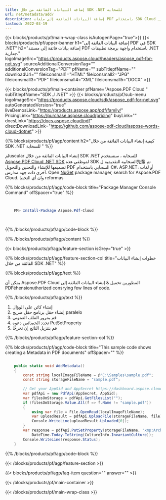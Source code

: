 ```yaml
---
title: إضافة البيانات الفائقة من خلال SDK .NET للسحابة
url: net/metadata/add/
description: إضافة البيانات الفائقة إلى ملفات PDF باستخدام SDK Cloud لـ Aspose.PDF لـ .NET. noseimpas
lastmod: 2022-03-19
---
```


{{< blocks/products/pf/main-wrap-class isAutogenPage="true">}}
{{< blocks/products/pf/upper-banner h1="إضافة البيانات الفائقة إلى PDF في SDK .NET" h2="إضافة بيانات فائقة إلى مستند PDF باستخدام واجهة برمجة تطبيقات .NET جدارية." logoImageSrc="https://products.aspose.cloud/headers/aspose_pdf-for-net.svg" sourceAdditionalConversionTag="" additionalConversionTag="PDF" pfName="" subTitlepfName="" downloadUrl="" fileiconsmall1="HTML" fileiconsmall2="JPG" fileiconsmall3="PDF" fileiconsmall4="XML" fileiconsmall5="DOCX" >}}

{{< blocks/products/pf/main-container pfName="Aspose.PDF Cloud " subTitlepfName="SDK لـ .NET" >}}
{{< blocks/products/pf/sub-menu logoImageSrc="https://products.aspose.cloud/sdk/aspose_pdf-for-net.svg"
autoGeneratedVersion="true"
liveDemosLink="https://products.aspose.app/pdf/family/" PricingLink="https://purchase.aspose.cloud/pricing" buyLink="" docsLink="https://docs.aspose.cloud/pdf"  directDownloadLink="https://github.com/aspose-pdf-cloud/aspose-words-cloud-dotnet" >}}

{{% blocks/products/pf/agp/content h2="كيفية إنشاء البيانات الفائقة من خلال SDK .NET للسحابة " %}}

لمuscular إنشاء البيانات الفائقة من خلال SDK .NET للسحابة ، سنستخدم
[Aspose.PDF Cloud .NET SDK](https://products.aspose.cloud/pdf/net/)
لموظفي هذه SDK السحابية التقديمية ل先輩 تم تصميمها للإنشاء والتحنين والتحويل PDF السحابي باستخدام C#، ASP.NET، أو لغات أخرى ذات جهة مدارس. Open
[NuGet](https://www.nuget.org/packages/Aspose.Pdf-Cloud)
package manager, search for
Aspose.PDF Cloud.
وان أي التخط reformas

{{% blocks/products/pf/agp/code-block title="Package Manager Console Command" offSpacer="true" %}}

```powershell

     
    PM> Install-Package Aspose.Pdf-Cloud
     
     

```

{{% /blocks/products/pf/agp/code-block %}}

{{% /blocks/products/pf/agp/content %}}

{{< blocks/products/pf/agp/feature-section isGrey="true" >}}

{{% blocks/products/pf/agp/feature-section-col title="خطوات إنشاء البيانات الفائقة من خلال SDK .NET" %}}

{{% blocks/products/pf/agp/text %}}

يمكن أن Aspose.PDF Cloud المطورين تحميل & إنشاء البيانات الفائقة إلى PDFéhensionuthorized consrying few lines of code.

{{% /blocks/products/pf/agp/text %}}

1. إنشاء كائن على الوؤال
1. إنشاء حقل برنامج حقل ضريح paralelo
1. قم بمرور الملف العموني
1. تحدد الخصائص دعوة PutSetProperty
1. قم بتنزيل الناتج إن تخرجًا

{{% /blocks/products/pf/agp/feature-section-col %}}

{{% blocks/products/pf/agp/code-block title="This sample code shows creating a Metadata in PDF documents" offSpacer="" %}}

```cs

    public static void AddMetadata()
    {
        const string localImageFileName = @"C:\Samples\sample.pdf";
        const string storageFileName = "sample.pdf";
        
        // Get your AppSid and AppSecret https://dashboard.aspose.cloud (free registration required).
        var pdfApi = new PdfApi(AppSecret, AppSid);
        var filesOnStorage = pdfApi.GetFilesList("");
        if (filesOnStorage.Value.All(f => f.Name != "sample.pdf"))
        {
            using var file = File.OpenRead(localImageFileName);
            var uploadResult = pdfApi.UploadFile(storageFileName, file);
            Console.WriteLine(uploadResult.Uploaded[0]);
        }
        var response = pdfApi.PutSetProperty(storageFileName, "xmp:ArchiveDate", 
            DateTime.Today.ToString(CultureInfo.InvariantCulture));
        Console.WriteLine(response.Status);
    }
```

{{% /blocks/products/pf/agp/code-block %}}

{{< /blocks/products/pf/agp/feature-section >}}

{{< blocks/products/pf/agp/faq-item question="" answer="" >}}

{{< /blocks/products/pf/main-container >}}

{{< /blocks/products/pf/main-wrap-class >}}


